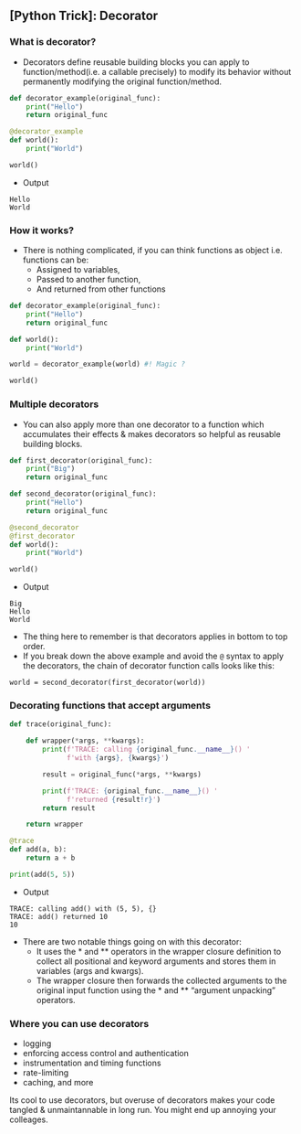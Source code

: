 ## [Python Trick]: Decorator

### What is decorator?

- Decorators define reusable building blocks you can apply to function/method(i.e. a callable precisely) to modify its behavior without permanently modifying the original function/method.

```python
def decorator_example(original_func):
    print("Hello")
    return original_func

@decorator_example
def world():
    print("World")

world()
```
- Output
```
Hello
World
```

### How it works?

- There is nothing complicated, if you can think functions as object i.e. functions can be: 
    - Assigned to variables,
    - Passed to another function,
    - And returned from other functions

```python
def decorator_example(original_func):
    print("Hello")
    return original_func

def world():
    print("World")

world = decorator_example(world) #! Magic ?

world()
```

### Multiple decorators

- You can also apply more than one decorator to a function which accumulates their effects & makes decorators so helpful as reusable building blocks.

```python
def first_decorator(original_func):
    print("Big")
    return original_func

def second_decorator(original_func):
    print("Hello")
    return original_func

@second_decorator
@first_decorator
def world():
    print("World")

world()
```
- Output
```
Big
Hello
World
```
- The thing here to remember is that decorators applies in bottom to top order.
- If you break down the above example and avoid the `@` syntax to apply the decorators, the chain of decorator function calls looks like this:
```
world = second_decorator(first_decorator(world))
```


### Decorating functions that accept arguments

```python
def trace(original_func):

    def wrapper(*args, **kwargs):
        print(f'TRACE: calling {original_func.__name__}() '
              f'with {args}, {kwargs}')

        result = original_func(*args, **kwargs)

        print(f'TRACE: {original_func.__name__}() '
              f'returned {result!r}')
        return result

    return wrapper

@trace
def add(a, b):
    return a + b

print(add(5, 5))
```
- Output
```
TRACE: calling add() with (5, 5), {}
TRACE: add() returned 10
10
```
- There are two notable things going on with this decorator:
    - It uses the * and ** operators in the wrapper closure definition to collect all positional and keyword arguments and stores them in variables (args and kwargs).
    - The wrapper closure then forwards the collected arguments to the original input function using the * and ** “argument unpacking” operators.

### Where you can use decorators

- logging
- enforcing access control and authentication
- instrumentation and timing functions
- rate-limiting
- caching, and more

Its cool to use decorators, but overuse of decorators makes your code tangled & unmaintannable in long run. You might end up annoying your colleages. 

